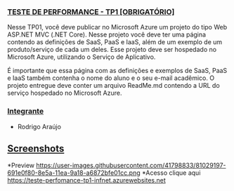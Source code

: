 ### [TESTE DE PERFORMANCE - TP1 [OBRIGATÓRIO]]()

Nesse TP01, você deve publicar no Microsoft Azure um projeto do tipo Web ASP.NET MVC (.NET Core).
Nesse projeto você deve ter uma página contendo as definições de SaaS, PaaS e IaaS, 
além de um exemplo de um produto/serviço de cada um deles.
Esse projeto deve ser hospedado no Microsoft Azure, utilizando o Serviço de Aplicativo.

É importante que essa página com as definições e exemplos de SaaS, PaaS e IaaS 
também contenha o nome do aluno e o seu e-mail acadêmico.
O projeto entregue deve conter um arquivo ReadMe.md contendo a URL do serviço hospedado no Microsoft Azure.

### [Integrante]()
* Rodrigo Araújo

## [Screenshots]()

*Preview https://user-images.githubusercontent.com/41798833/81029197-691e0f80-8e5a-11ea-9a18-a6872bfe01cc.png
*Acesso clique aqui https://teste-perfomance-tp1-infnet.azurewebsites.net
